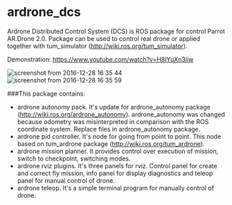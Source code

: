 # ardrone_dcs

Ardrone Distributed Control System (DCS) is ROS package for control Parrot AR.Drone 2.0. Package can be used to control real drone or applied together with tum_simulator (http://wiki.ros.org/tum_simulator).

Demonstration: https://www.youtube.com/watch?v=H8IYuXn3iiw

![screenshot from 2016-12-28 16 35 44](https://cloud.githubusercontent.com/assets/25231282/22289514/71895fa6-e315-11e6-927c-cc7830c4ca5d.png)
![screenshot from 2016-12-28 16 35 59](https://cloud.githubusercontent.com/assets/25231282/22289515/718b45b4-e315-11e6-8f72-660f711c4eca.png)

###This package contains:
 - ardrone autonomy pack. It's update for ardrone_autonomy package (http://wiki.ros.org/ardrone_autonomy). ardrone_autonomy was changed because odometry was misinterpreted in comparison with the ROS coordinate system. Replace files in ardrone_autonomy package.
 - ardrone pid controller. It's node for going from point to point. This node based on tum_ardrone package (http://wiki.ros.org/tum_ardrone). 
 - ardrone mission planner. It provides control over execution of mission, switch to checkpoint, switching modes.
 - ardrone rviz plugins. It's three panels for rviz. Control panel for create and correct fly mission, info panel for display diagnostics and teleop panel for manual control of drone.
 - ardrone teleop. It's a simple terminal program for manually control of drone.
